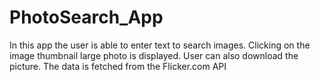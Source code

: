 # PhotoSearch_App

In this app the user is able to enter text to search images.
Clicking on the image thumbnail large photo is displayed.
User can also download the picture.
The data is fetched from the Flicker.com API
